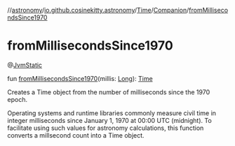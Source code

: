//[astronomy](../../../../index.md)/[io.github.cosinekitty.astronomy](../../index.md)/[Time](../index.md)/[Companion](index.md)/[fromMillisecondsSince1970](from-milliseconds-since1970.md)

# fromMillisecondsSince1970


@[JvmStatic](https://kotlinlang.org/api/latest/jvm/stdlib/kotlin-stdlib/kotlin.jvm/-jvm-static/index.html)

fun [fromMillisecondsSince1970](from-milliseconds-since1970.md)(millis: [Long](https://kotlinlang.org/api/latest/jvm/stdlib/kotlin-stdlib/kotlin/-long/index.html)): [Time](../index.md)

Creates a Time object from the number of milliseconds since the 1970 epoch.

Operating systems and runtime libraries commonly measure civil time in integer milliseconds since January 1, 1970 at 00:00 UTC (midnight). To facilitate using such values for astronomy calculations, this function converts a millsecond count into a Time object.
